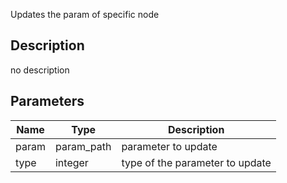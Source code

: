 Updates the param of specific node



## Description
no description
## Parameters

<table>
<thead>
	<tr>
		<th>Name</th>
		<th>Type</th>
		<th>Description</th>
	</tr>
</thead>
<tr>
	<td>param</td>
	<td><div class='bg-fuchsia-800 px-2 py-px text-white rounded-sm'>param_path</div></td>
	<td>parameter to update</td>
</tr>
<tr>
	<td>type</td>
	<td><div class='bg-orange-800 px-2 py-px text-white rounded-sm'>integer</div></td>
	<td>type of the parameter to update</td>
</tr>
</table>
